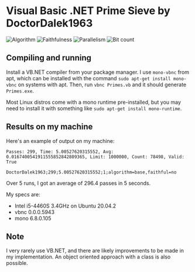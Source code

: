 # Visual Basic .NET Prime Sieve by DoctorDalek1963

![Algorithm](https://img.shields.io/badge/Algorithm-base-green)
![Faithfulness](https://img.shields.io/badge/Faithful-no-green)
![Parallelism](https://img.shields.io/badge/Parallel-no-green)
![Bit count](https://img.shields.io/badge/Bits-unknown-yellowgreen)

## Compiling and running

Install a VB.NET compiler from your package manager. I use `mono-vbnc` from apt, which can be installed with the command `sudo apt-get install mono-vbnc` on systems with apt. Then, run `vbnc Primes.vb` and it should generate `Primes.exe`.

Most Linux distros come with a mono runtime pre-installed, but you may need to install it with something like `sudo apt-get install mono-runtime`.

## Results on my machine

Here's an example of output on my machine:
```
Passes: 299, Time: 5.00527620315552, Avg: 0.0167400541911555852842809365, Limit: 1000000, Count: 78498, Valid: True

DoctorDalek1963;299;5.00527620315552;1;algorithm=base,faithful=no
```

Over 5 runs, I got an average of 296.4 passes in 5 seconds.

My specs are:
 - Intel i5-4460S 3.4GHz on Ubuntu 20.04.2
 - vbnc 0.0.0.5943
 - mono 6.8.0.105

## Note
I very rarely use VB.NET, and there are likely improvements to be made in my implementation. An object oriented approach with a class is also possible.